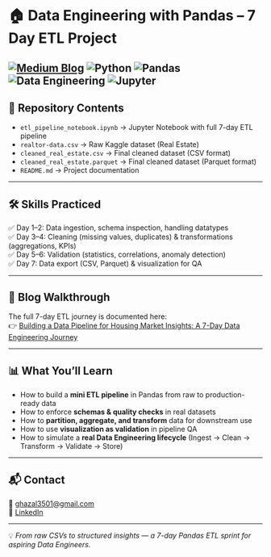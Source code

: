 # 🏠 Data Engineering with Pandas – 7 Day ETL Project

[![Medium Blog](https://img.shields.io/badge/Medium-Building%20a%20Data%20Pipeline%20for%20Housing%20Market%20Insights-black?logo=medium)](https://medium.com/@ghazal3501/building-a-data-pipeline-for-housing-market-insights-a-7-day-data-engineering-journey-1bb75275a155)
![Python](https://img.shields.io/badge/Python-3776AB?style=flat&logo=python&logoColor=white)
![Pandas](https://img.shields.io/badge/Pandas-150458?style=flat&logo=pandas&logoColor=white)
![Data Engineering](https://img.shields.io/badge/Data%20Engineering-ETL-blue)
![Jupyter](https://img.shields.io/badge/Jupyter-F37626?style=flat&logo=jupyter&logoColor=white)
---

## 📂 Repository Contents
- `etl_pipeline_notebook.ipynb` → Jupyter Notebook with full 7-day ETL pipeline  
- `realtor-data.csv` → Raw Kaggle dataset (Real Estate)  
- `cleaned_real_estate.csv` → Final cleaned dataset (CSV format)  
- `cleaned_real_estate.parquet` → Final cleaned dataset (Parquet format)  
- `README.md` → Project documentation  

---

## 🛠️ Skills Practiced
✅ Day 1–2: Data ingestion, schema inspection, handling datatypes  
✅ Day 3–4: Cleaning (missing values, duplicates) & transformations (aggregations, KPIs)  
✅ Day 5–6: Validation (statistics, correlations, anomaly detection)  
✅ Day 7: Data export (CSV, Parquet) & visualization for QA  

---

## 📖 Blog Walkthrough
The full 7-day ETL journey is documented here:  
👉 [Building a Data Pipeline for Housing Market Insights: A 7-Day Data Engineering Journey](https://medium.com/@ghazal3501/building-a-data-pipeline-for-housing-market-insights-a-7-day-data-engineering-journey-1bb75275a155)  

---

## 📊 What You’ll Learn
- How to build a **mini ETL pipeline** in Pandas from raw to production-ready data  
- How to enforce **schemas & quality checks** in real datasets  
- How to **partition, aggregate, and transform** data for downstream use  
- How to use **visualization as validation** in pipeline QA  
- How to simulate a **real Data Engineering lifecycle** (Ingest → Clean → Transform → Validate → Store)  

---

## 📬 Contact
📧 ghazal3501@gmail.com  
🔗 [LinkedIn](https://www.linkedin.com/)  

---

💡 *From raw CSVs to structured insights — a 7-day Pandas ETL sprint for aspiring Data Engineers.*
